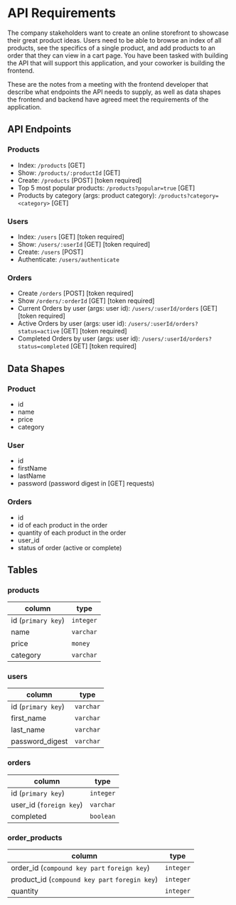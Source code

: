 # API Requirements

The company stakeholders want to create an online storefront to showcase their great product ideas. Users need to be
able to browse an index of all products, see the specifics of a single product, and add products to an order that they
can view in a cart page. You have been tasked with building the API that will support this application, and your
coworker is building the frontend.

These are the notes from a meeting with the frontend developer that describe what endpoints the API needs to supply, as
well as data shapes the frontend and backend have agreed meet the requirements of the application.

## API Endpoints

### Products

- Index: `/products` [GET]
- Show: `/products/:productId` [GET]
- Create: `/products` [POST] [token required]
- Top 5 most popular products: `/products?popular=true` [GET]
- Products by category (args: product category): `/products?category=<category>` [GET]

### Users

- Index: `/users` [GET] [token required]
- Show: `/users/:userId` [GET] [token required]
- Create: `/users` [POST]
- Authenticate: `/users/authenticate`

### Orders

- Create `/orders` [POST] [token required]
- Show `/orders/:orderId` [GET] [token required]
- Current Orders by user (args: user id): `/users/:userId/orders` [GET] [token required]
- Active Orders by user (args: user id): `/users/:userId/orders?status=active` [GET] [token required]
- Completed Orders by user (args: user id): `/users/:userId/orders?status=completed` [GET] [token required]

## Data Shapes

### Product

- id
- name
- price
- category

### User

- id
- firstName
- lastName
- password (password digest in [GET] requests)

### Orders

- id
- id of each product in the order
- quantity of each product in the order
- user_id
- status of order (active or complete)

## Tables

### products

| column             | type      |
|--------------------|-----------|
| id (`primary key`) | `integer` |
| name               | `varchar` |
| price              | `money`   |
| category           | `varchar` |

### users

| column             | type      |
|--------------------|-----------|
| id (`primary key`) | `varchar` |
| first_name         | `varchar` |   
| last_name          | `varchar` |
| password_digest    | `varchar` |

### orders

| column                   | type      |
|--------------------------|-----------|
| id  (`primary key`)      | `integer` |
| user_id  (`foreign key`) | `varchar` |
| completed                | `boolean` |

### order_products

| column                                         | type      |
|------------------------------------------------|-----------|
| order_id (`compound key part` `foreign key`)   | `integer` |
| product_id (`compound key part` `foregin key`) | `integer` |
| quantity                                       | `integer` |

